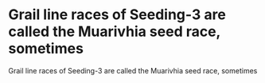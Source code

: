 # Grail line races of Seeding-3 are called the Muarivhia seed race, sometimes

Grail line races of Seeding-3 are called the Muarivhia seed race, sometimes